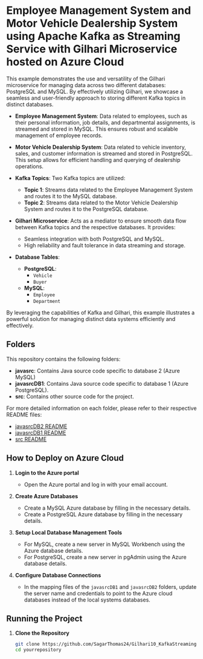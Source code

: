 # Employee Management System and Motor Vehicle Dealership System using Apache Kafka as Streaming Service with Gilhari Microservice hosted on Azure Cloud 

This example demonstrates the use and versatility of the Gilhari microservice for managing data across two different databases: PostgreSQL and MySQL. By effectively utilizing Gilhari, we showcase a seamless and user-friendly approach to storing different Kafka topics in distinct databases.

- **Employee Management System**: Data related to employees, such as their personal information, job details, and departmental assignments, is streamed and stored in MySQL. This ensures robust and scalable management of employee records.

- **Motor Vehicle Dealership System**: Data related to vehicle inventory, sales, and customer information is streamed and stored in PostgreSQL. This setup allows for efficient handling and querying of dealership operations.

- **Kafka Topics**: Two Kafka topics are utilized:
  - **Topic 1**: Streams data related to the Employee Management System and routes it to the MySQL database.
  - **Topic 2**: Streams data related to the Motor Vehicle Dealership System and routes it to the PostgreSQL database.

- **Gilhari Microservice**: Acts as a mediator to ensure smooth data flow between Kafka topics and the respective databases. It provides:
  - Seamless integration with both PostgreSQL and MySQL.
  - High reliability and fault tolerance in data streaming and storage.

- **Database Tables**:
  - **PostgreSQL**:
    - `Vehicle`
    - `Buyer`
  - **MySQL**:
    - `Employee`
    - `Department`

By leveraging the capabilities of Kafka and Gilhari, this example illustrates a powerful solution for managing distinct data systems efficiently and effectively.

## Folders

This repository contains the following folders:

- **javasrc**: Contains Java source code specific to database 2     (Azure MySQL)
- **javasrcDB1**: Contains Java source code specific to database 1 (Azure PostgreSQL).
- **src**: Contains other source code for the project.

For more detailed information on each folder, please refer to their respective README files:

- [javasrcDB2 README](javasrcDB2/README.md)
- [javasrcDB1 README](javasrcDB1/README.md)
- [src README](src/README.md)

## How to Deploy on Azure Cloud

1. **Login to the Azure portal**
    - Open the Azure portal and log in with your email account.

2. **Create Azure Databases**
    - Create a MySQL Azure database by filling in the necessary details.
    - Create a PostgreSQL Azure database by filling in the necessary details.

3. **Setup Local Database Management Tools**
    - For MySQL, create a new server in MySQL Workbench using the Azure database details.
    - For PostgreSQL, create a new server in pgAdmin using the Azure database details.

4. **Configure Database Connections**
    - In the mapping files of the `javasrcDB1` and `javasrcDB2` folders, update the server name and credentials to point to the Azure cloud databases instead of the local systems databases.



## Running the Project

1. **Clone the Repository**
    ```sh
    git clone https://github.com/SagarThomas24/Gilhari10_KafkaStreamingService
    cd yourrepository
    ```






